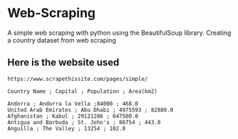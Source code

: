 # Web-Scraping
A simple web scraping with python using the BeautifulSoup library. Creating a country dataset from web scraping
## Here is the website used
    https://www.scrapethissite.com/pages/simple/    
```
Country Name ; Capital ; Population ; Area(km2)

Andorra ; Andorra la Vella ;84000 ; 468.0
United Arab Emirates ; Abu Dhabi ; 4975593 ; 82880.0
Afghanistan ; Kabul ; 29121286 ; 647500.0
Antigua and Barbuda ; St. John's ; 86754 ; 443.0
Anguilla ; The Valley ; 13254 ; 102.0

```
